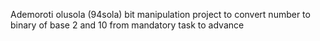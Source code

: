 Ademoroti olusola (94sola) bit manipulation project
to convert number to binary of base 2 and 10 from mandatory task to advance
